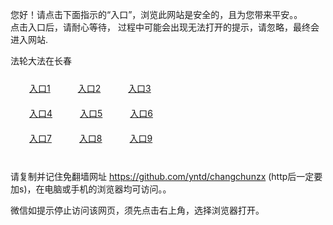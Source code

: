 您好！请点击下面指示的“入口”，浏览此网站是安全的，且为您带来平安。。 <br/>
点击入口后，请耐心等待， 过程中可能会出现无法打开的提示，请忽略，最终会进入网站. </br>

法轮大法在长春<br/>
<div style="padding:10px"><a style="margin:20px" target="_blank" href="https://d3bsufxo7vdknv.cloudfront.net/2Qpsp?upeznwi" id="ccLink1" rel="nofollow">入口1</a> <a target="_blank" style="margin:20px" href="https://d1d6o5u0za0kqk.cloudfront.net/2Qpsp?imnjvvnp" id="ccLink2" rel="nofollow">入口2</a> <a style="margin:20px" target="_blank" href="https://d25pomfnh01gj5.cloudfront.net/2Qpsp?rjrsds" id="ccLink3" rel="nofollow">入口3</a></div>

<div style="padding:10px" ><a style="margin:20px" target="_blank" href="https://d3bsufxo7vdknv.cloudfront.net/2Qpsp?upeznwi" id="ccLink4" rel="nofollow">入口4</a> <a style="margin:20px" href="https://d1d6o5u0za0kqk.cloudfront.net/2Qpsp?imnjvvnp" target="_blank" id="ccLink5" rel="nofollow">入口5</a> <a style="margin:20px" href="https://d25pomfnh01gj5.cloudfront.net/2Qpsp?rjrsds" target="_blank" id="ccLink6" rel="nofollow">入口6</a></div>

<div style="padding:10px"><a style="margin:20px" target="_blank" href="https://d3bsufxo7vdknv.cloudfront.net/2Qpsp?upeznwi" id="ccLink7" rel="nofollow">入口7</a> <a style="margin:20px" href="https://d1d6o5u0za0kqk.cloudfront.net/2Qpsp?imnjvvnp" target="_blank" id="ccLink8" rel="nofollow">入口8</a> <a style="margin:20px" target="_blank" href="https://d25pomfnh01gj5.cloudfront.net/2Qpsp?rjrsds" id="ccLink9" rel="nofollow">入口9</a></div>

<br/>



请复制并记住免翻墙网址 https://github.com/yntd/changchunzx (http后一定要加s)，在电脑或手机的浏览器均可访问。。<br/>

微信如提示停止访问该网页，须先点击右上角，选择浏览器打开。
